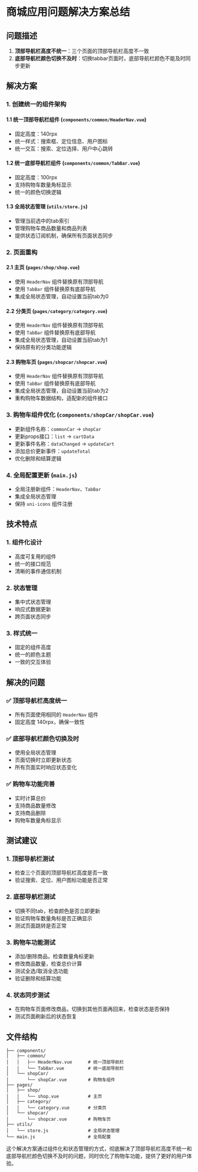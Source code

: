 # 商城应用问题解决方案总结

## 问题描述
1. **顶部导航栏高度不统一**：三个页面的顶部导航栏高度不一致
2. **底部导航栏颜色切换不及时**：切换tabbar页面时，底部导航栏颜色不能及时同步更新

## 解决方案

### 1. 创建统一的组件架构

#### 1.1 统一顶部导航栏组件 (`components/common/HeaderNav.vue`)
- 固定高度：140rpx
- 统一样式：搜索框、定位信息、用户图标
- 统一交互：搜索、定位选择、用户中心跳转

#### 1.2 统一底部导航栏组件 (`components/common/TabBar.vue`)
- 固定高度：100rpx
- 支持购物车数量角标显示
- 统一的颜色切换逻辑

#### 1.3 全局状态管理 (`utils/store.js`)
- 管理当前选中的tab索引
- 管理购物车商品数量和商品列表
- 提供状态订阅机制，确保所有页面状态同步

### 2. 页面重构

#### 2.1 主页 (`pages/shop/shop.vue`)
- 使用 `HeaderNav` 组件替换原有顶部导航
- 使用 `TabBar` 组件替换原有底部导航
- 集成全局状态管理，自动设置当前tab为0

#### 2.2 分类页 (`pages/category/category.vue`)
- 使用 `HeaderNav` 组件替换原有顶部导航
- 使用 `TabBar` 组件替换原有底部导航
- 集成全局状态管理，自动设置当前tab为1
- 保持原有的分类功能逻辑

#### 2.3 购物车页 (`pages/shopcar/shopcar.vue`)
- 使用 `HeaderNav` 组件替换原有顶部导航
- 使用 `TabBar` 组件替换原有底部导航
- 集成全局状态管理，自动设置当前tab为2
- 重构购物车数据结构，适配新的组件接口

### 3. 购物车组件优化 (`components/shopCar/shopCar.vue`)
- 更新组件名称：`commonCar` → `shopCar`
- 更新props接口：`list` → `cartData`
- 更新事件名称：`dataChanged` → `updateCart`
- 添加总价更新事件：`updateTotal`
- 优化删除和结算逻辑

### 4. 全局配置更新 (`main.js`)
- 全局注册新组件：`HeaderNav`、`TabBar`
- 集成全局状态管理
- 保持 `uni-icons` 组件注册

## 技术特点

### 1. 组件化设计
- 高度可复用的组件
- 统一的接口规范
- 清晰的事件通信机制

### 2. 状态管理
- 集中式状态管理
- 响应式数据更新
- 跨页面状态同步

### 3. 样式统一
- 固定的组件高度
- 统一的颜色主题
- 一致的交互体验

## 解决的问题

### ✅ 顶部导航栏高度统一
- 所有页面使用相同的 `HeaderNav` 组件
- 固定高度 140rpx，确保一致性

### ✅ 底部导航栏颜色切换及时
- 使用全局状态管理
- 页面切换时立即更新状态
- 所有页面实时响应状态变化

### ✅ 购物车功能完善
- 实时计算总价
- 支持商品数量修改
- 支持商品删除
- 购物车数量角标显示

## 测试建议

### 1. 顶部导航栏测试
- 检查三个页面的顶部导航栏高度是否一致
- 验证搜索、定位、用户图标功能是否正常

### 2. 底部导航栏测试
- 切换不同tab，检查颜色是否立即更新
- 验证购物车数量角标是否正确显示
- 测试页面跳转是否正常

### 3. 购物车功能测试
- 添加/删除商品，检查数量角标更新
- 修改商品数量，检查总价计算
- 测试全选/取消全选功能
- 验证删除和结算功能

### 4. 状态同步测试
- 在购物车页面修改商品，切换到其他页面再回来，检查状态是否保持
- 测试页面刷新后的状态恢复

## 文件结构
```
├── components/
│   ├── common/
│   │   ├── HeaderNav.vue      # 统一顶部导航栏
│   │   └── TabBar.vue         # 统一底部导航栏
│   └── shopCar/
│       └── shopCar.vue        # 购物车组件
├── pages/
│   ├── shop/
│   │   └── shop.vue           # 主页
│   ├── category/
│   │   └── category.vue       # 分类页
│   └── shopcar/
│       └── shopcar.vue        # 购物车页
├── utils/
│   └── store.js               # 全局状态管理
└── main.js                    # 全局配置
```

这个解决方案通过组件化和状态管理的方式，彻底解决了顶部导航栏高度不统一和底部导航栏颜色切换不及时的问题，同时优化了购物车功能，提供了更好的用户体验。 
